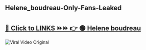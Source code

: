 
 ## Helene_boudreau-Only-Fans-Leaked

# <h2><a href="https://clipsfans.com/Helene_boudreau&ref=git">🔗 Click to LINKS ⏩⏩ 👉 🟢 Helene boudreau </a></h2>

<a href="https://clipsfans.com/Helene_boudreau&ref=git" rel="nofollow" data-target="animated-image.originalLink"><img src="https://i.ibb.co.com/xMMVF88/686577567.gif" alt="Viral Video Original" style="max-width: 100%; display: inline-block;" data-target="animated-image.originalImage"></a>
